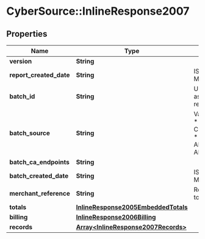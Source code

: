 # CyberSource::InlineResponse2007

## Properties
Name | Type | Description | Notes
------------ | ------------- | ------------- | -------------
**version** | **String** |  | [optional] 
**report_created_date** | **String** | ISO-8601 format: yyyy-MM-ddTHH:mm:ssZ | [optional] 
**batch_id** | **String** | Unique identification number assigned to the submitted request. | [optional] 
**batch_source** | **String** | Valid Values:   * SCHEDULER   * TOKEN_API   * CREDIT_CARD_FILE_UPLOAD   * AMEX_REGSITRY   * AMEX_REGISTRY_API   * AMEX_MAINTENANCE  | [optional] 
**batch_ca_endpoints** | **String** |  | [optional] 
**batch_created_date** | **String** | ISO-8601 format: yyyy-MM-ddTHH:mm:ssZ | [optional] 
**merchant_reference** | **String** | Reference used by merchant to identify batch. | [optional] 
**totals** | [**InlineResponse2005EmbeddedTotals**](InlineResponse2005EmbeddedTotals.md) |  | [optional] 
**billing** | [**InlineResponse2006Billing**](InlineResponse2006Billing.md) |  | [optional] 
**records** | [**Array&lt;InlineResponse2007Records&gt;**](InlineResponse2007Records.md) |  | [optional] 


